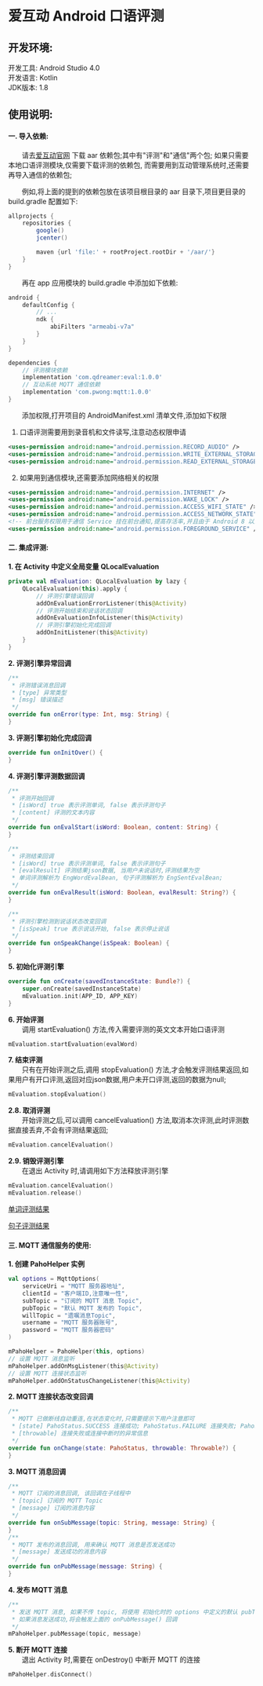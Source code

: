 爱互动 Android 口语评测
=

开发环境:
-
开发工具: Android Studio 4.0  
开发语言: Kotlin  
JDK版本: 1.8


使用说明:
-
#### 一. 导入依赖:
&emsp;&emsp;请去[爱互动官网](http://www.ihudongketang.com/) 下载 aar 依赖包;其中有"评测"和"通信"两个包; 如果只需要本地口语评测模块,仅需要下载评测的依赖包, 而需要用到互动管理系统时,还需要再导入通信的依赖包;

&emsp;&emsp;例如,将上面的提到的依赖包放在该项目根目录的 aar 目录下,项目更目录的 build.gradle 配置如下:
```groovy
allprojects {
    repositories {
        google()
        jcenter()

        maven {url 'file:' + rootProject.rootDir + '/aar/'}
    }
}
```  

&emsp;&emsp;再在 app 应用模块的 build.gradle 中添加如下依赖:
```groovy
android {
    defaultConfig {
        // ...
        ndk {
            abiFilters "armeabi-v7a"
        }
    }
}

dependencies {
    // 评测模块依赖
    implementation 'com.qdreamer:eval:1.0.0'
    // 互动系统 MQTT 通信依赖    
    implementation 'com.pwong:mqtt:1.0.0'
}
```

&emsp;&emsp;添加权限,打开项目的 AndroidManifest.xml 清单文件,添加如下权限
1. 口语评测需要用到录音机和文件读写,注意动态权限申请
```xml
<uses-permission android:name="android.permission.RECORD_AUDIO" />
<uses-permission android:name="android.permission.WRITE_EXTERNAL_STORAGE" />
<uses-permission android:name="android.permission.READ_EXTERNAL_STORAGE" />
```
2. 如果用到通信模块,还需要添加网络相关的权限
```xml
<uses-permission android:name="android.permission.INTERNET" />
<uses-permission android:name="android.permission.WAKE_LOCK" />
<uses-permission android:name="android.permission.ACCESS_WIFI_STATE" />
<uses-permission android:name="android.permission.ACCESS_NETWORK_STATE" />
<!-- 前台服务权限用于通信 Service 挂在前台通知,提高存活率,并且由于 Android 8 以上对后台服务的限制,只能跑在前台. -->
<uses-permission android:name="android.permission.FOREGROUND_SERVICE" />
```

#### 二. 集成评测:
**1. 在 Activity 中定义全局变量 QLocalEvaluation**    
```kotlin
private val mEvaluation: QLocalEvaluation by lazy {
    QLocalEvaluation(this).apply {
        // 评测引擎错误回调
        addOnEvaluationErrorListener(this@Activity)
        // 评测开始结束和说话状态回调
        addOnEvaluationInfoListener(this@Activity)
        // 评测引擎初始化完成回调
        addOnInitListener(this@Activity)
    }
}
```
**2. 评测引擎异常回调** 
```kotlin
/**
 * 评测错误消息回调
 * [type] 异常类型
 * [msg] 错误描述
 */
override fun onError(type: Int, msg: String) {
}
```
**3. 评测引擎初始化完成回调**  
```kotlin
override fun onInitOver() {
}
```
**4. 评测引擎评测数据回调**  
```kotlin
/**
 * 评测开始回调
 * [isWord] true 表示评测单词, false 表示评测句子
 * [content] 评测的文本内容
 */
override fun onEvalStart(isWord: Boolean, content: String) {
}

/**
 * 评测结束回调
 * [isWord] true 表示评测单词, false 表示评测句子
 * [evalResult] 评测结果json数据, 当用户未说话时,评测结果为空
 * 单词评测解析为 EngWordEvalBean, 句子评测解析为 EngSentEvalBean;
 */
override fun onEvalResult(isWord: Boolean, evalResult: String?) {
}

/**
 * 评测引擎检测到说话状态改变回调
 * [isSpeak] true 表示说话开始, false 表示停止说话
 */
override fun onSpeakChange(isSpeak: Boolean) {
}
```
**5. 初始化评测引擎**  
```kotlin
override fun onCreate(savedInstanceState: Bundle?) {
    super.onCreate(savedInstanceState)
    mEvaluation.init(APP_ID, APP_KEY)
}
```
**6. 开始评测**  
&emsp;&emsp;调用 startEvaluation() 方法,传入需要评测的英文文本开始口语评测
```kotlin
mEvaluation.startEvaluation(evalWord)
```
**7. 结束评测**  
&emsp;&emsp;只有在开始评测之后,调用 stopEvaluation() 方法,才会触发评测结果返回,如果用户有开口评测,返回对应json数据,用户未开口评测,返回的数据为null;
```kotlin
mEvaluation.stopEvaluation()
```
**2.8. 取消评测**  
&emsp;&emsp;开始评测之后,可以调用 cancelEvaluation() 方法,取消本次评测,此时评测数据直接丢弃,不会有评测结果返回;
```kotlin
mEvaluation.cancelEvaluation()
```
**2.9. 销毁评测引擎**  
&emsp;&emsp;在退出 Activity 时,请调用如下方法释放评测引擎
```kotlin
mEvaluation.cancelEvaluation()
mEvaluation.release()
```

[单词评测结果](eval_result_word.png)

[句子评测结果](eval_result_sent.png)


#### 三. MQTT 通信服务的使用:
**1. 创建 PahoHelper 实例**
```kotlin
val options = MqttOptions(
    serviceUri = "MQTT 服务器地址",
    clientId = "客户端ID,注意唯一性",
    subTopic = "订阅的 MQTT 消息 Topic",
    pubTopic = "默认 MQTT 发布的 Topic",
    willTopic = "遗嘱消息Topic",
    username = "MQTT 服务器账号",
    password = "MQTT 服务器密码"
)

mPahoHelper = PahoHelper(this, options)
// 设置 MQTT 消息监听
mPahoHelper.addOnMsgListener(this@Activity)
// 设置 MQTT 连接状态监听
mPahoHelper.addOnStatusChangeListener(this@Activity)
```
**2. MQTT 连接状态改变回调**
```kotlin
/**
 * MQTT 已做断线自动重连,在状态变化时,只需要提示下用户注意即可
 * [state] PahoStatus.SUCCESS 连接成功; PahoStatus.FAILURE 连接失败; PahoStatus.LOST 连接中断
 * [throwable] 连接失败或连接中断时的异常信息
 */
override fun onChange(state: PahoStatus, throwable: Throwable?) {
}
```
**3. MQTT 消息回调**
```kotlin
/**
 * MQTT 订阅的消息回调, 该回调在子线程中
 * [topic] 订阅的 MQTT Topic
 * [message] 订阅的消息内容
 */
override fun onSubMessage(topic: String, message: String) {
}
/**
 * MQTT 发布的消息回调, 用来确认 MQTT 消息是否发送成功
 * [message] 发送成功的消息内容
 */
override fun onPubMessage(message: String) {
}
```

**4. 发布 MQTT 消息**
```kotlin
/**
 * 发送 MQTT 消息, 如果不传 topic, 将使用 初始化时的 options 中定义的默认 pubTopic;
 * 如果消息发送成功,将会触发上面的 onPubMessage() 回调
 */
mPahoHelper.pubMessage(topic, message)
```

**5. 断开 MQTT 连接**  
&emsp;&emsp;退出 Activity 时,需要在 onDestroy() 中断开 MQTT 的连接
```kotlin
mPahoHelper.disConnect()
```